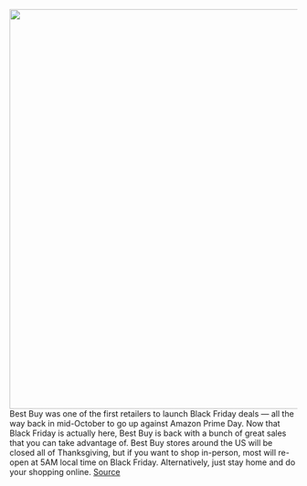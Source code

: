 <img src='https://cdn.vox-cdn.com/thumbor/vRqZBt4LdreJDx5tpk-CDsqWbxk=/0x0:2529x1797/1200x800/filters:focal(1063x697:1467x1101)/cdn.vox-cdn.com/uploads/chorus_image/image/67866163/VizioOLED.0.jpg' width='700px' /><br/>
Best Buy was one of the first retailers to launch Black Friday deals — all the way back in mid-October to go up against Amazon Prime Day. Now that Black Friday is actually here, Best Buy is back with a bunch of great sales that you can take advantage of. Best Buy stores around the US will be closed all of Thanksgiving, but if you want to shop in-person, most will re-open at 5AM local time on Black Friday. Alternatively, just stay home and do your shopping online.
<a href='https://www.theverge.com/21583253/best-buy-black-friday-tech-deals-cyber-monday-tvs-games-phones'> Source <a/>